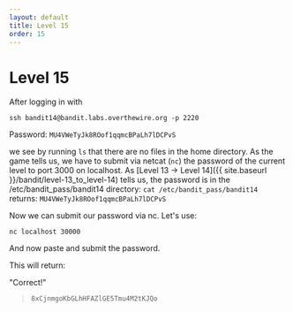 ```yaml
---
layout: default
title: Level 15
order: 15
---
```


# Level 15
After logging in with 

`ssh bandit14@bandit.labs.overthewire.org -p 2220`

Password: `MU4VWeTyJk8ROof1qqmcBPaLh7lDCPvS`

we see by running `ls` that there are no files in the home directory. As the game tells us, we have to submit via netcat (`nc`) the password of the current level to port 3000 on localhost. As [Level 13 → Level 14]({{ site.baseurl }}/bandit/level-13_to_level-14) tells us, the password is in the /etc/bandit_pass/bandit14 directory: `cat /etc/bandit_pass/bandit14` returns: `MU4VWeTyJk8ROof1qqmcBPaLh7lDCPvS`

Now we can submit our password via nc. Let's use:

`nc localhost 30000`

And now paste and submit the password.

This will return:

"Correct!"

> `8xCjnmgoKbGLhHFAZlGE5Tmu4M2tKJQo`